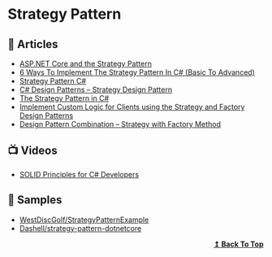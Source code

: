 
# Strategy Pattern

## 📕 Articles

- [ASP.NET Core and the Strategy Pattern](https://adamstorr.azurewebsites.net/blog/aspnetcore-and-the-strategy-pattern)
- [6 Ways To Implement The Strategy Pattern In C# (Basic To Advanced)](https://www.blog.jamesmichaelhickey.com/strategy-pattern-implementations)
- [Strategy Pattern C#](https://codewithshadman.com/strategy-pattern-csharp)
- [C# Design Patterns – Strategy Design Pattern](https://code-maze.com/strategy/)
- [The Strategy Pattern in C#](https://www.exceptionnotfound.net/strategy-pattern-in-csharp/)
- [Implement Custom Logic for Clients using the Strategy and Factory Design Patterns](https://www.codebyamir.com/blog/implement-custom-logic-for-clients-using-strategy-and-factory-design-patterns)
- [Design Pattern Combination – Strategy with Factory Method](https://blog.e-zest.com/design-pattern-combination-strategy-with-factory-method/)

## 📺 Videos

- [SOLID Principles for C# Developers](https://www.pluralsight.com/courses/csharp-solid-principles)

## 🚀 Samples

- [WestDiscGolf/StrategyPatternExample](https://github.com/WestDiscGolf/StrategyPatternExample)
- [Dashell/strategy-pattern-dotnetcore](https://github.com/Dashell/strategy-pattern-dotnetcore)

<div align="right">
  <b><a href="#contents">↥ Back To Top</a></b>
</div>
